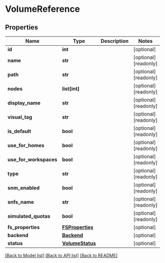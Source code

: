 # VolumeReference

## Properties

Name | Type | Description | Notes
------------ | ------------- | ------------- | -------------
**id** | **int** |  | [optional] 
**name** | **str** |  | [optional] [readonly] 
**path** | **str** |  | [optional] [readonly] 
**nodes** | **list[int]** |  | [optional] [readonly] 
**display_name** | **str** |  | [optional] [readonly] 
**visual_tag** | **str** |  | [optional] [readonly] 
**is_default** | **bool** |  | [optional] [readonly] 
**use_for_homes** | **bool** |  | [optional] [readonly] 
**use_for_workspaces** | **bool** |  | [optional] [readonly] 
**type** | **str** |  | [optional] [readonly] 
**snm_enabled** | **bool** |  | [optional] [readonly] 
**snfs_name** | **str** |  | [optional] [readonly] 
**simulated_quotas** | **bool** |  | [optional] [readonly] 
**fs_properties** | [**FSProperties**](FSProperties.md) |  | [optional] 
**backend** | [**Backend**](Backend.md) |  | [optional] 
**status** | [**VolumeStatus**](VolumeStatus.md) |  | [optional] 

[[Back to Model list]](../#documentation-for-models) [[Back to API list]](../#documentation-for-api-endpoints) [[Back to README]](../)


